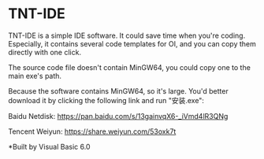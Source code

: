 # TNT-IDE
TNT-IDE is a simple IDE software. It could save time when you're coding. Especially, it contains several code templates for OI, and you can copy them directly with one click.

The source code file doesn't contain MinGW64, you could copy one to the main exe's path.

Because the software contains MinGW64, so it's large. You'd better download it by clicking the following link and run "安装.exe":

Baidu Netdisk: https://pan.baidu.com/s/13gainvqX6-_iVmd4lR3QNg

Tencent Weiyun: https://share.weiyun.com/53oxk7t

*Built by Visual Basic 6.0
